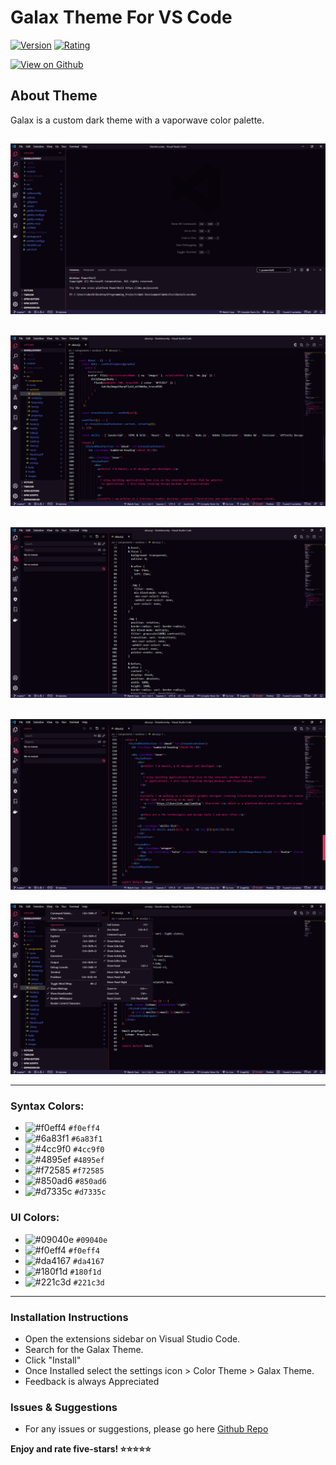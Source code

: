 # Galax Theme For VS Code

[![Version](https://vsmarketplacebadge.apphb.com/version/daniel-lvovsky.galax-theme.svg?subject=Galax%20Theme&colorA=6a83f1&colorB=f72585)](https://marketplace.visualstudio.com/items?itemName=daniel-lvovsky.galax-theme)
[![Rating](https://vsmarketplacebadge.apphb.com/rating-short/daniel-lvovsky.galax-theme.svg?label=Ratings&colorA=6a83f1&colorB=f72585)](https://marketplace.visualstudio.com/items?itemName=daniel-lvovsky.galax-theme&ssr=false#review-details)

[![View on Github](https://img.shields.io/badge/-View%20on%20Github%20%20%20%E2%86%92-f0eff4.svg?colorB=6a83f1)](https://github.com/DanielLvovsky/GalaxTheme)

## About Theme
Galax is a custom dark theme with a vaporwave color palette.

![Screenshot1](images/screenshots/1.png)
---
![Screenshot2](images/screenshots/2.png)
---
![Screenshot3](images/screenshots/3.png)
---
![Screenshot4](images/screenshots/4.png)
---
![Screenshot5](images/screenshots/5.png)

---

### Syntax Colors:
- ![#f0eff4](https://via.placeholder.com/15/f0eff4/000000?text=+) `#f0eff4`
- ![#6a83f1](https://via.placeholder.com/15/6a83f1/000000?text=+) `#6a83f1`
- ![#4cc9f0](https://via.placeholder.com/15/4cc9f0/000000?text=+) `#4cc9f0`
- ![#4895ef](https://via.placeholder.com/15/4895ef/000000?text=+) `#4895ef`
- ![#f72585](https://via.placeholder.com/15/f72585/000000?text=+) `#f72585`
- ![#850ad6](https://via.placeholder.com/15/850ad6/000000?text=+) `#850ad6`
- ![#d7335c](https://via.placeholder.com/15/d7335c/000000?text=+) `#d7335c`

### UI Colors:
- ![#09040e](https://via.placeholder.com/15/09040e/000000?text=+) `#09040e`
- ![#f0eff4](https://via.placeholder.com/15/f0eff4/000000?text=+) `#f0eff4`
- ![#da4167](https://via.placeholder.com/15/da4167/000000?text=+) `#da4167`
- ![#180f1d](https://via.placeholder.com/15/180f1d/000000?text=+) `#180f1d`
- ![#221c3d](https://via.placeholder.com/15/221c3d/000000?text=+) `#221c3d`


---

### Installation Instructions
* Open the extensions sidebar on Visual Studio Code.
* Search for the Galax Theme.
* Click "Install"
* Once Installed select the settings icon > Color Theme > Galax Theme.
* Feedback is always Appreciated

### Issues & Suggestions
* For any issues or suggestions, please go here [Github Repo](https://github.com/DanielLvovsky/GalaxTheme/issues)







**Enjoy and rate five-stars! ⭐⭐⭐⭐⭐**
